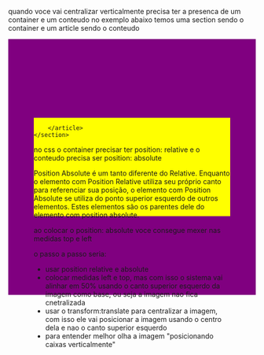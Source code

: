 quando voce vai centralizar verticalmente precisa ter a presenca de um container e um conteudo
no exemplo abaixo temos uma section sendo o container e um article sendo o conteudo
<body>
    <section id="container">
        <article id="conteudo">

        </article>
    </section>
</body>

no css o container precisar ter position: relative e o conteudo precisa ser position: absolute

Position Absolute é um tanto diferente do Relative. Enquanto o elemento com Position Relative utiliza seu próprio canto para referenciar sua posição, o elemento com Position Absolute se utiliza do ponto superior esquerdo de outros elementos. Estes elementos são os parentes dele do elemento com position absolute.

ao colocar o position: absolute voce consegue mexer nas medidas top e left

<style>
        #container {
            background-image: url(imagens/target001.png);
            background-size: 100% 100%;

            position: relative;
            height: 500px;
            padding: 10px;
            background-color: purple;
        }

        #conteudo {
            background-image: url(imagens/target001.png);
            background-size: 100% 100%;

            position: absolute;
            height: 200px;
            width: 400px;
            background-color: yellow;

            left: 50%;
            top: 50%;
            
            transform:translate(-50%, -50%) ;
        }
</style>

o passo a passo seria:
- usar position relative e absolute
- colocar medidas left e top, mas com isso o sistema vai alinhar em 50% usando o canto superior esquerdo da imagem como base, ou seja a imagem nao fica cnetralizada
- usar o transform:translate para centralizar a imagem, com isso ele vai posicionar a imagem usando o centro dela e nao o canto superior esquerdo
- para entender melhor olha a imagem "posicionando caixas verticalmente"